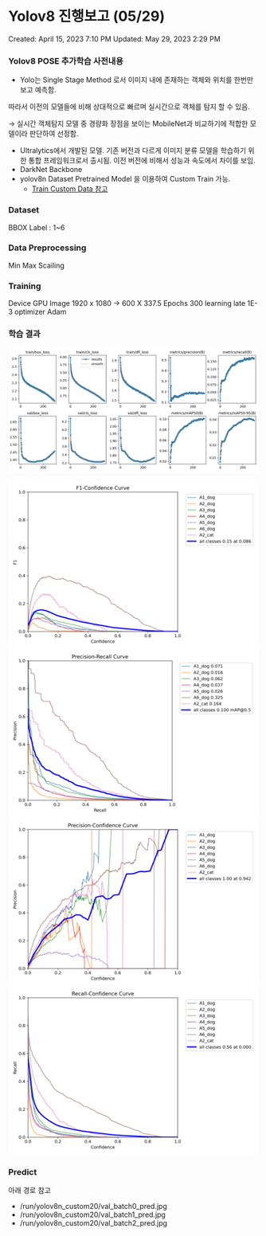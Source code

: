 # Yolov8 진행보고 (05/29)

Created: April 15, 2023 7:10 PM
Updated: May 29, 2023 2:29 PM

### Yolov8 POSE 추가학습 사전내용

- Yolo는 Single Stage Method 로서 이미지 내에 존재하는 객체와 위치를 한번만 보고 예측함.

따라서 이전의 모델들에 비해 상대적으로 빠르며 실시간으로 객체를 탐지 할 수 있음.

→ 실시간 객체탐지 모델 중 경량화 장점을 보이는 MobileNet과 비교하기에 적합한 모델이라 판단하여 선정함.

- Ultralytics에서 개발된 모델. 기존 버전과 다르게 이미지 분류 모델을 학습하기 위한 통합 프레임워크로서 출시됨. 이전 버전에 비해서 성능과 속도에서 차이를 보임.
- DarkNet Backbone
- yolov8n Dataset Pretrained Model 을 이용하여 Custom Train 가능.
    - [Train Custom Data 참고](https://docs.ultralytics.com/yolov5/train_custom_data/)

### Dataset
BBOX
Label : 1~6

### Data Preprocessing
Min Max Scailing

### Training 
Device GPU
Image 1920 x 1080 ->  600 X 337.5
Epochs 300
learning late 1E-3
optimizer Adam

### 학습 결과

![ex_screenshot](./run/yolov8n_custom20/results.png)

![ex_screenshot](./run/yolov8n_custom20/F1_curve.png)
![ex_screenshot](./run/yolov8n_custom20/PR_curve.png)
![ex_screenshot](./run/yolov8n_custom20/P_curve.png)
![ex_screenshot](./run/yolov8n_custom20/R_curve.png)

### Predict
아래 경로 참고
- /run/yolov8n_custom20/val_batch0_pred.jpg
- /run/yolov8n_custom20/val_batch1_pred.jpg
- /run/yolov8n_custom20/val_batch2_pred.jpg
